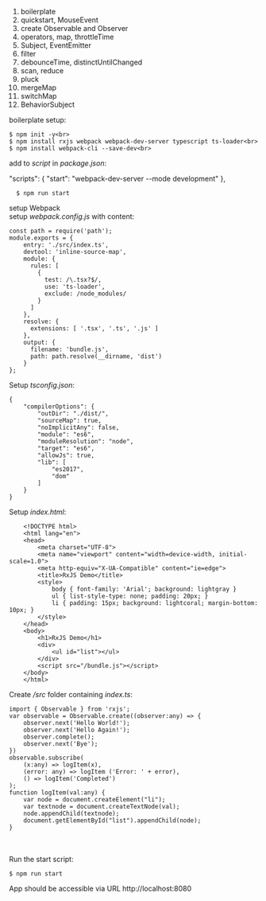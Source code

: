 1. boilerplate
2. quickstart, MouseEvent
3. create Observable and Observer
4. operators, map, throttleTime
5. Subject, EventEmitter
6. filter
7. debounceTime, distinctUntilChanged
8. scan, reduce
9. pluck
10. mergeMap
11. switchMap
12. BehaviorSubject


boilerplate setup:<br>

    $ npm init -y<br>
    $ npm install rxjs webpack webpack-dev-server typescript ts-loader<br>
    $ npm install webpack-cli --save-dev<br>

add to <i>script</i> in <i>package.json</i>:
    <p>"scripts": {
        "start": "webpack-dev-server --mode development"
      },</p>
      
      $ npm run start
      
setup Webpack<br>
setup <i>webpack.config.js</i> with content:

    const path = require('path');
    module.exports = {
        entry: './src/index.ts',
        devtool: 'inline-source-map',
        module: {
          rules: [
            {
              test: /\.tsx?$/,
              use: 'ts-loader',
              exclude: /node_modules/
            }
          ]
        },
        resolve: {
          extensions: [ '.tsx', '.ts', '.js' ]
        },
        output: {
          filename: 'bundle.js',
          path: path.resolve(__dirname, 'dist')
        }
    };
    
Setup <i>tsconfig.json</i>:

    {
        "compilerOptions": {
            "outDir": "./dist/",
            "sourceMap": true,
            "noImplicitAny": false,
            "module": "es6",
            "moduleResolution": "node",
            "target": "es6",
            "allowJs": true,
            "lib": [
                "es2017",
                "dom"
            ]
        }
    }
    
Setup <i>index.html</i>:

        <!DOCTYPE html>
        <html lang="en">
        <head>
            <meta charset="UTF-8">
            <meta name="viewport" content="width=device-width, initial-scale=1.0">
            <meta http-equiv="X-UA-Compatible" content="ie=edge">
            <title>RxJS Demo</title>
            <style>
                body { font-family: 'Arial'; background: lightgray }
                ul { list-style-type: none; padding: 20px; }
                li { padding: 15px; background: lightcoral; margin-bottom: 10px; }
            </style>
        </head>
        <body>
            <h1>RxJS Demo</h1>
            <div>
                <ul id="list"></ul>
            </div>
            <script src="/bundle.js"></script>
        </body>
        </html>
        
Create <i>/src</i> folder containing <i>index.ts</i>:

    import { Observable } from 'rxjs';
    var observable = Observable.create((observer:any) => {
        observer.next('Hello World!');
        observer.next('Hello Again!');
        observer.complete();
        observer.next('Bye');
    })
    observable.subscribe(
        (x:any) => logItem(x),
        (error: any) => logItem ('Error: ' + error),
        () => logItem('Completed')
    );
    function logItem(val:any) {
        var node = document.createElement("li");
        var textnode = document.createTextNode(val);
        node.appendChild(textnode);
        document.getElementById("list").appendChild(node);
    }
    
<br><br>Run the start script:

    $ npm run start   
    
App should be accessible via URL http://localhost:8080    
